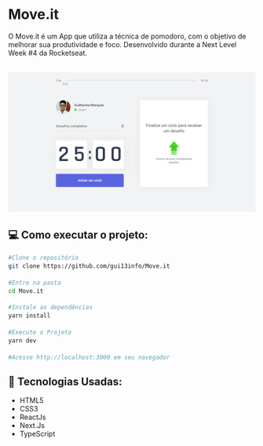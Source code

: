# Move.it

O Move.it é um App que utiliza a técnica de pomodoro, com o objetivo de melhorar sua produtividade e foco. 
Desenvolvido durante a Next Level Week #4 da Rocketseat.

<br />

<img src="https://github.com/gui13info/Move.it/blob/master/.github/move.it.png" alt="Preview Project" width="800px" />

<br />

## :computer: Como executar o projeto:

```sh
#Clone o repositório
git clone https://github.com/gui13info/Move.it

#Entre na pasta
cd Move.it

#Instale as dependências
yarn install

#Execute o Projeto
yarn dev

#Acesse http://localhost:3000 em seu navegador
```

## :rocket: Tecnologias Usadas:
- HTML5
- CSS3
- ReactJs
- Next.Js
- TypeScript